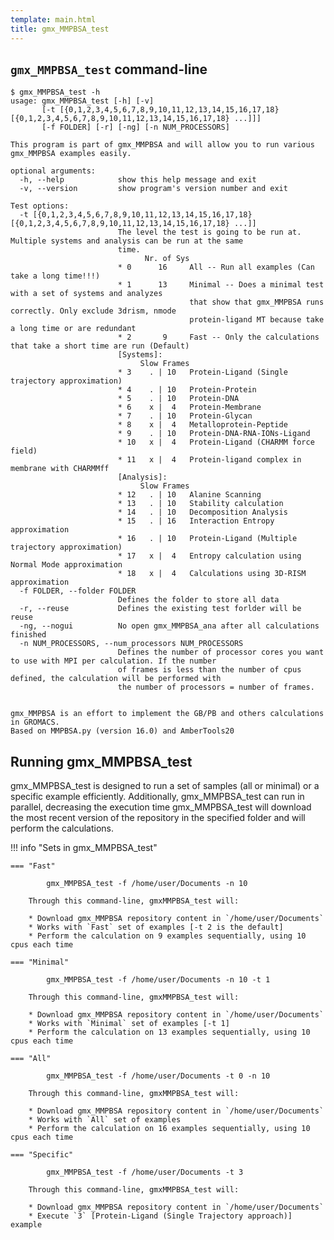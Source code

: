 ```yaml
---
template: main.html
title: gmx_MMPBSA_test
---
```


## `gmx_MMPBSA_test` command-line
```
$ gmx_MMPBSA_test -h
usage: gmx_MMPBSA_test [-h] [-v] 
       [-t [{0,1,2,3,4,5,6,7,8,9,10,11,12,13,14,15,16,17,18} [{0,1,2,3,4,5,6,7,8,9,10,11,12,13,14,15,16,17,18} ...]]] 
       [-f FOLDER] [-r] [-ng] [-n NUM_PROCESSORS]

This program is part of gmx_MMPBSA and will allow you to run various gmx_MMPBSA examples easily.

optional arguments:
  -h, --help            show this help message and exit
  -v, --version         show program's version number and exit

Test options:
  -t [{0,1,2,3,4,5,6,7,8,9,10,11,12,13,14,15,16,17,18} [{0,1,2,3,4,5,6,7,8,9,10,11,12,13,14,15,16,17,18} ...]]
                        The level the test is going to be run at. Multiple systems and analysis can be run at the same 
                        time.
                              Nr. of Sys  
                        * 0      16     All -- Run all examples (Can take a long time!!!)
                        * 1      13     Minimal -- Does a minimal test with a set of systems and analyzes 
                                        that show that gmx_MMPBSA runs correctly. Only exclude 3drism, nmode
                                        protein-ligand MT because take a long time or are redundant
                        * 2       9     Fast -- Only the calculations that take a short time are run (Default)
                        [Systems]:
                             Slow Frames
                        * 3    . | 10   Protein-Ligand (Single trajectory approximation)
                        * 4    . | 10   Protein-Protein
                        * 5    . | 10   Protein-DNA
                        * 6    x |  4   Protein-Membrane
                        * 7    . | 10   Protein-Glycan
                        * 8    x |  4   Metalloprotein-Peptide
                        * 9    . | 10   Protein-DNA-RNA-IONs-Ligand
                        * 10   x |  4   Protein-Ligand (CHARMM force field)
                        * 11   x |  4   Protein-ligand complex in membrane with CHARMMff 
                        [Analysis]:
                             Slow Frames
                        * 12   . | 10   Alanine Scanning
                        * 13   . | 10   Stability calculation
                        * 14   . | 10   Decomposition Analysis
                        * 15   . | 16   Interaction Entropy approximation
                        * 16   . | 10   Protein-Ligand (Multiple trajectory approximation)
                        * 17   x |  4   Entropy calculation using Normal Mode approximation 
                        * 18   x |  4   Calculations using 3D-RISM approximation
  -f FOLDER, --folder FOLDER
                        Defines the folder to store all data
  -r, --reuse           Defines the existing test forlder will be reuse
  -ng, --nogui          No open gmx_MMPBSA_ana after all calculations finished
  -n NUM_PROCESSORS, --num_processors NUM_PROCESSORS
                        Defines the number of processor cores you want to use with MPI per calculation. If the number 
                        of frames is less than the number of cpus defined, the calculation will be performed with 
                        the number of processors = number of frames.


gmx_MMPBSA is an effort to implement the GB/PB and others calculations in GROMACS. 
Based on MMPBSA.py (version 16.0) and AmberTools20
```

## Running gmx_MMPBSA_test
gmx_MMPBSA_test is designed to run a set of samples (all or minimal) or a specific example efficiently. 
Additionally, gmx_MMPBSA_test can run in parallel, decreasing the execution time gmx_MMPBSA_test will download the 
most recent version of the repository in the specified folder and will perform the calculations.

!!! info "Sets in gmx_MMPBSA_test"

    === "Fast"
        
            gmx_MMPBSA_test -f /home/user/Documents -n 10
        
        Through this command-line, gmxMMPBSA_test will:
        
        * Download gmx_MMPBSA repository content in `/home/user/Documents`
        * Works with `Fast` set of examples [-t 2 is the default]
        * Perform the calculation on 9 examples sequentially, using 10 cpus each time
    
    === "Minimal"
        
            gmx_MMPBSA_test -f /home/user/Documents -n 10 -t 1
        
        Through this command-line, gmxMMPBSA_test will:
        
        * Download gmx_MMPBSA repository content in `/home/user/Documents`
        * Works with `Minimal` set of examples [-t 1]
        * Perform the calculation on 13 examples sequentially, using 10 cpus each time
    
    === "All"
        
            gmx_MMPBSA_test -f /home/user/Documents -t 0 -n 10
        
        Through this command-line, gmxMMPBSA_test will:
        
        * Download gmx_MMPBSA repository content in `/home/user/Documents`
        * Works with `All` set of examples
        * Perform the calculation on 16 examples sequentially, using 10 cpus each time
        
    === "Specific"
        
            gmx_MMPBSA_test -f /home/user/Documents -t 3
        
        Through this command-line, gmxMMPBSA_test will:
        
        * Download gmx_MMPBSA repository content in `/home/user/Documents`
        * Execute `3` [Protein-Ligand (Single Trajectory approach)] example